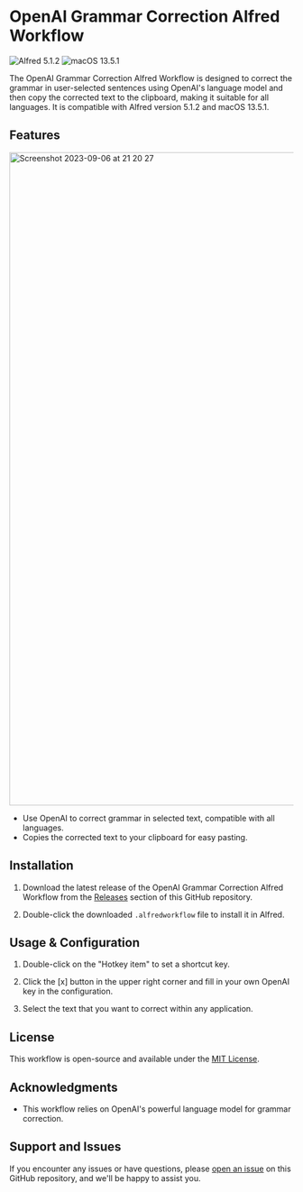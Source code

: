 # OpenAI Grammar Correction Alfred Workflow

![Alfred 5.1.2](https://img.shields.io/badge/Alfred-5.1.2-blue.svg)
![macOS 13.5.1](https://img.shields.io/badge/macOS-13.5.1-brightgreen.svg)

The OpenAI Grammar Correction Alfred Workflow is designed to correct the grammar in user-selected sentences using OpenAI's language model and then copy the corrected text to the clipboard, making it suitable for all languages. It is compatible with Alfred version 5.1.2 and macOS 13.5.1.

## Features

<img width="1159" alt="Screenshot 2023-09-06 at 21 20 27" src="https://github.com/WillSuo-Github/GrammarFix-alfredWorkflow/assets/15070906/d933ca60-188b-4561-b119-29f22ec91167">

- Use OpenAI to correct grammar in selected text, compatible with all languages.
- Copies the corrected text to your clipboard for easy pasting.

## Installation

1. Download the latest release of the OpenAI Grammar Correction Alfred Workflow from the [Releases](https://github.com/your-username/your-repo/releases) section of this GitHub repository.

2. Double-click the downloaded `.alfredworkflow` file to install it in Alfred.

## Usage & Configuration

1. Double-click on the "Hotkey item" to set a shortcut key.

2. Click the [x] button in the upper right corner and fill in your own OpenAI key in the configuration.
   
3. Select the text that you want to correct within any application.

## License

This workflow is open-source and available under the [MIT License](LICENSE).

## Acknowledgments

- This workflow relies on OpenAI's powerful language model for grammar correction.

## Support and Issues

If you encounter any issues or have questions, please [open an issue](https://github.com/WillSuo-Github/GrammarFix-alfredWorkflow/issues) on this GitHub repository, and we'll be happy to assist you.
